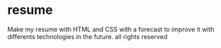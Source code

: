 # resume
Make my resume with HTML and CSS with a forecast to improve it with differents technologies in the future.
all rights reserved
